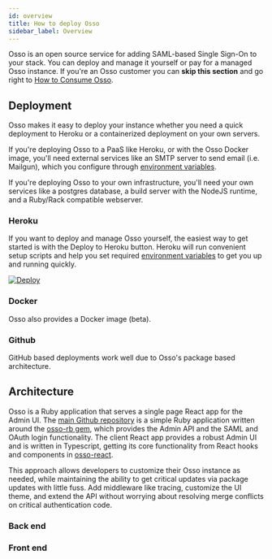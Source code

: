 ```yaml
---
id: overview
title: How to deploy Osso
sidebar_label: Overview
---
```


Osso is an open source service for adding SAML-based Single Sign-On to your stack. You can deploy and manage it yourself or pay for a managed Osso instance. If you're an Osso customer you can <strong>skip this section</strong> and go right to [How to Consume Osso](/docs/consume/overview).

## Deployment

Osso makes it easy to deploy your instance whether you need a quick deployment to Heroku or a containerized deployment on your own servers.

If you're deploying Osso to a PaaS like Heroku, or with the Osso Docker image, you'll need external services like an SMTP server to send email (i.e. Mailgun), which you configure through [environment variables](/docs/deploy/env-variables).

If you're deploying Osso to your own infrastructure, you'll need your own services like a postgres database, a build server with the NodeJS runtime, and a Ruby/Rack compatible webserver.

### Heroku

If you want to deploy and manage Osso yourself, the easiest way to get started is with the Deploy to Heroku button. Heroku will run convenient setup scripts and help you set required [environment variables](/docs/deploy/env-variables) to get you up and running quickly.

[![Deploy](https://www.herokucdn.com/deploy/button.svg)](https://heroku.com/deploy?template=https://github.com/enterprise-oss/osso/tree/main)

### Docker

Osso also provides a Docker image (beta).

### Github

GitHub based deployments work well due to Osso's package based architecture.

## Architecture

Osso is a Ruby application that serves a single page React app for the Admin UI. The [main Github repository](https://github.com/enterprise-oss/osso) is a simple Ruby application written around the [osso-rb gem](https://github.com/enterprise-oss/osso-rb), which provides the Admin API and the SAML and OAuth login functionality. The client React app provides a robust Admin UI and is written in Typescript, getting its core functionality from React hooks and components in [osso-react](https://github.com/enterprise-oss/osso-react).

This approach allows developers to customize their Osso instance as needed, while maintaining the ability to get critical updates via package updates with little fuss. Add middleware like tracing, customize the UI theme, and extend the API without worrying about resolving merge conflicts on critical authentication code.

### Back end


### Front end

